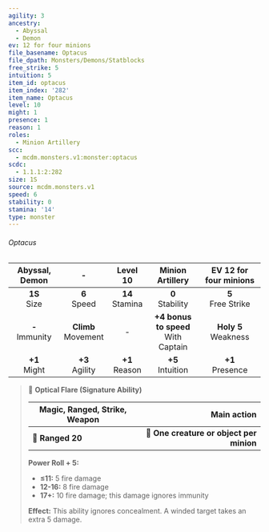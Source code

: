 ```yaml
---
agility: 3
ancestry:
  - Abyssal
  - Demon
ev: 12 for four minions
file_basename: Optacus
file_dpath: Monsters/Demons/Statblocks
free_strike: 5
intuition: 5
item_id: optacus
item_index: '282'
item_name: Optacus
level: 10
might: 1
presence: 1
reason: 1
roles:
  - Minion Artillery
scc:
  - mcdm.monsters.v1:monster:optacus
scdc:
  - 1.1.1:2:282
size: 1S
source: mcdm.monsters.v1
speed: 6
stability: 0
stamina: '14'
type: monster
---
```


###### Optacus

|   Abyssal, Demon    |            -            |      Level 10       |            Minion Artillery             |  EV 12 for four minions  |
| :-----------------: | :---------------------: | :-----------------: | :-------------------------------------: | :----------------------: |
|  **1S**<br/> Size   |    **6**<br/> Speed     | **14**<br/> Stamina |          **0**<br/> Stability           |  **5**<br/> Free Strike  |
| **-**<br/> Immunity | **Climb**<br/> Movement |          -          | **+4 bonus to speed**<br/> With Captain | **Holy 5**<br/> Weakness |
|  **+1**<br/> Might  |   **+3**<br/> Agility   | **+1**<br/> Reason  |          **+5**<br/> Intuition          |   **+1**<br/> Presence   |

<!-- -->
> 🏹 **Optical Flare (Signature Ability)**
>
> | **Magic, Ranged, Strike, Weapon** |                          **Main action** |
> | --------------------------------- | ---------------------------------------: |
> | **📏 Ranged 20**                  | **🎯 One creature or object per minion** |
>
> **Power Roll + 5:**
>
> - **≤11:** 5 fire damage
> - **12-16:** 8 fire damage
> - **17+:** 10 fire damage; this damage ignores immunity
>
> **Effect:** This ability ignores concealment. A winded target takes an extra 5 damage.
